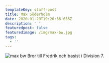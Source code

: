 ```yaml
---
templateKey: staff-post
title: Max Söderholm
date: 2020-01-20T19:26:36.655Z
description: ' '
featuredpost: false
featuredimage: /img/max-bw.jpg
tags:
  - ''
---
```

![max bw](/img/gunilla-bw.jpg) Bror till Fredrik och basist i Division 7.
